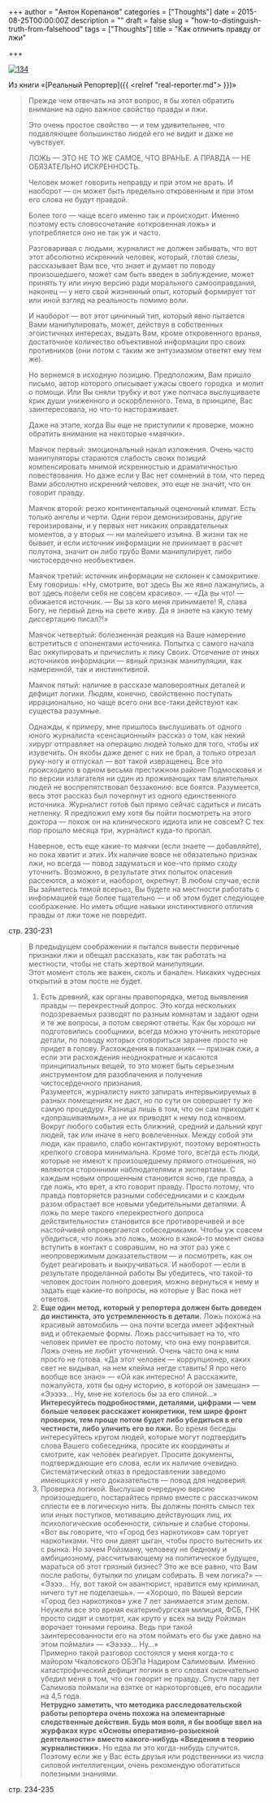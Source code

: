 +++
author = "Антон Корепанов"
categories = ["Thoughts"]
date = 2015-08-25T00:00:00Z
description = ""
draft = false
slug = "how-to-distinguish-truth-from-falsehood"
tags = ["Thoughts"]
title = "Как отличить правду от лжи"

+++


[![134](http://res.cloudinary.com/ampersd/image/upload/v1467022678/134_jthu21.jpg)](http://res.cloudinary.com/ampersd/image/upload/v1467022678/134_jthu21.jpg)

Из книги «[Реальный Репортер]({{ <relref "real-reporter.md"> }})»

> Прежде чем отвечать на этот вопрос, я бы хотел обратить внимание на одно важное свойство правды и лжи.
> 
> Это очень простое свойство — и тем удивительнее, что подавляющее большинство людей его не видит и даже не чувствует.
> 
> ЛОЖЬ — ЭТО НЕ ТО ЖЕ САМОЕ, ЧТО ВРАНЬЕ. А ПРАВДА — НЕ ОБЯЗАТЕЛЬНО ИСКРЕННОСТЬ.
> 
> Человек может говорить неправду и при этом не врать. И наоборот — он может быть предельно откровенным и при этом его слова не будут правдой.
> 
> Более того — чаще всего именно так и происходит. Именно поэтому есть словосочетание «откровенная ложь» и употребляется оно не так уж и часто.
> 
> Разговаривая с людьми, журналист не должен забывать, что вот этот абсолютно искренний человек, который, глотая слезы, рассказывает Вам все, что знает и думает по поводу произошедшего, может сам быть введен в заблуждение, может принять ту или иную версию ради морального самооправдания, наконец — у него свой жизненный опыт, который формирует тот или иной взгляд на реальность помимо воли.
> 
> И наоборот — вот этот циничный тип, который явно пытается Вами манипулировать, может, действуя в собственных эгоистичных интересах, выдать Вам, кроме откровенного вранья, достаточное количество объективной информации про своих противников (они потом с таким же энтузиазмом ответят ему тем же).
> 
> Но вернемся в исходную позицию. Предположим, Вам пришло письмо, автор которого описывает ужасы своего городка  и молит о помощи. Или Вы сняли трубку и вот уже полчаса выслушиваете крик души униженного и оскорбленного. Тема, в принципе, Вас заинтересовала, но что-то настораживает.
> 
> Даже на этапе, когда Вы еще не приступили к проверке, можно обратить внимание на некоторые «маячки».
> 
> Маячок первый: эмоциональный накал изложения. Очень часто манипуляторы стараются слабость своих позиций компенсировать мнимой искренностью и драматичностью повествования. Но даже если у Вас нет сомнений в том, что перед Вами абсолютно искренний человек, это еще не значит, что он говорит правду.
> 
> Маячок второй: резко континентальный оценочный климат. Есть только ангелы и черти. Одни герои демонизированы, другие героизированы, и у первых нет никаких оправдательных моментов, а у вторых — ни малейшего изъяна. В жизни так не бывает, и если источник информации не принимает в расчет полутона, значит он либо грубо Вами манипулирует, либо чистосердечно необъективен.
> 
> Маячок третий: источник информации не склонен к самокритике. Ему говоришь: «Ну, смотрите, вот здесь Вы же явно лажанулись, а вот здесь повели себя не совсем красиво». — «Да вы что! — обижается источник. — Вы за кого меня принимаете! Я, слава Богу, не первый день на свете живу. Да я знаете на какую тему диссертацию писал?!»
> 
> Маячок четвертый: болезненная реакция на Ваше намерение встретиться с опонентами источника. Попытка с самого начала Вас оккупировать и причислить к лику Своих. Отсечение от иных источников информации — явный признак манипуляции, как намеренной, так и инстинктивной.
> 
> Маячок пятый: наличие в рассказе маловероятных деталей и дефицит логики. Людям, конечно, свойственно поступать иррационально, но чаще всего они все-таки действуют как существа разумные.
> 
> Однажды, к примеру, мне пришлось выслушивать от одного юного журналиста «сенсационный» рассказ о том, как некий хирург отправляет на операцию людей только для того, чтобы их изувечить. Он якобы даже денег с них не брал, а только отрезал руку-ногу и отпускал — вот такой извращенец. Все это происходило в одном весьма престижном районе Подмосковья и по версии излагателя ни один из проживающих там влиятельных людей не воспрепятствовал беззаконию: все боятся. Разумеется, весь этот рассказ был почерпнут из одного единственного источника. Журналист готов был прямо сейчас садиться и писать нетленку. Я предложил ему хотя бы пойти посмотреть на этого доктора — похож он на клинического идиота или не совсем? С тех пор прошло месяца три, журналист куда-то пропал.
> 
> Наверное, есть еще какие-то маячки (если знаете — добавляйте), но пока хватит и этих. Их наличие вовсе не обязательно признак лжи, но всегда — повод задуматься и кое-что прямо сходу уточнить. Возможно, в результате этих попыток опасения рассеются, а может и, наоборот, окрепнут. В любом случае, если Вы займетесь темой всерьез, Вы будете на местности работать с информацией еще более тщательно — и об этом будет следующее соображение. Но иметь общие навыки инстинктивного отличия правды от лжи тоже не повредит.

стр. 230-231

> В предыдущем соображении я пытался вывести первичные признаки лжи и обещал рассказать, как так работать на местности, чтобы не стать жертвой манипуляции.  
>  Этот момент столь же важен, сколь и банален. Никаких чудесных открытий в этом посте не будет.  
>  1. Есть древний, как органы правопорядка, метод выявления правды — перекрестный допрос. Это когда нескольких подозреваемых разводят по разным комнатам и задают одни и те же вопросы, а потом сверяют ответы. Как бы хорошо ни подготовились сообщники, всегда можно уточнить некоторые детали, по поводу которых сговориться заранее просто не придет в голову. Расхождения в показаниях — признак лжи, а если эти расхождения неоднократные и касаются принципиальных вещей, то это может быть серьезным инструментом для разоблачения и получения чистосердечного признания.  
>  Разумеется, журналисту никто запирать интервьюируемых в разных помещениях не даст, но по сути он совершает ту же самую процедуру. Разница лишь в том, что он сам приходит к «допрашиваемым», а не их приводят к нему под конвоем. Вокруг любого события есть ближний, средний и дальний круг людей, так или иначе в него вовлеченных. Между собой эти люди, как правило, слабо контактируют, поэтому вероятность крепкого сговора минимальна. Кроме того, всегда есть люди, которые не имеют к произошедшему прямого отношения, но являются сторонними наблюдателями и экспертами. С каждым новым опрошенным становится ясно, где правда, а где ложь, кто врет, а кто говорит правду. Просто потому, что правда повторяется разными собеседниками и с каждым разом обрастает все новыми убедительными деталями. А ложь по мере такого «перекрестного допроса действительности» становится все противоречивей и все настойчивей опровергается собеседниками. Чтобы уж совсем убедиться, что ложь это ложь, можно в какой-то момент снова вступить в контакт с совравшим, но на этот раз уже с неопровержимым доказательством — и посмотреть, как он будет реагировать и выкручиваться. И наоборот — если в результате проделанной работы Вы убедитесь, что такой-то человек достоин полного доверия, можно вернуться к нему и задать еще какие-то вопросы, на которые у Вас пока нет ответов.  
>  2. **Еще один метод, который у репортера должен быть доведен до инстинкта, это устремленность в детали.** Ложь похожа на красивый автомобиль — она почти всегда имеет эффектный вид и обтекаемые формы. Ложь рассчитывает на то, что человек примет ее просто потому, что она ему понравится. Ложь очень не любит уточнений. Очень часто она к ним просто не готова. «Да этот человек — коррупционер, каких свет не видывал, на нем клейма негде ставить! Я про него вообще все знаю» — «Ой как интересно! А расскажите, пожалуйста, хотя бы одну историю, в которой он замешан» — «Эээээ… Ну, мне не хотелось бы за его спиной…»  
> **Интересуйтесь подробностями, деталями, цифрами — чем больше человек расскажет конкретики, тем шире фронт проверки, тем проще потом будет либо убедиться в его честности, либо уличить его во лжи.** Во время беседы интересуйтесь кругом людей, которые могут подтвердить слова Вашего собеседника, просите их координаты и смотрите, как человек реагирует. Просите документы, подтверждающие его слова, если их наличие очевидно. Систематический отказ в предоставлении заведомо имеющихся у него доказательств — повод для недоверия.  
>  3. Проверка логикой. Выслушав очередную версию произошедшего, постарайтесь прямо вместе с рассказчиком сплести ее в логическую нить. Вы должны понять смысл тех или иных поступков, мотивацию действующих лиц, их психологические особенности, сильные и слабые стороны. «Вот вы говорите, что «Город без наркотиков» сам торгует наркотиками. Что они давят цыган, чтобы просто вытеснить их с рынка. Но зачем Ройзману, человеку не бедному и амбициозному, рассчитывающему на политическое будущее, мараться об этот грязный бизнес? Это же все равно, что Вам после работы, бутылки по улицам собирать. В чем логика?» — «Ээээ… Ну, вот такой он авантюрист, нравится ему криминал, ничего тут не поделаешь». — «Хорошо, по Вашей версии «Город без наркотиков» уже 7 лет занимается этим делом. Неужели все это время екатеринбургская милиция, ФСБ, ГНК просто сидят и смотрят, как круто у всех на виду Ройзман ворочает тоннами героина. Ведь при такой заинтересованности его на этом поймать его бы уже давно на этом поймали» — «Эээээ… Ну…»  
>  Примерно такой разговор состоялся у меня когда-то с майором Чкаловского ОБЭПа Надиром Салимовым. Именно катастрофический дефицит логики в его словах окончательно убедил меня в том, что он говорит не правду. Спустя пару лет Салимова поймали на взятке от наркоторговцев, его посадили на 4,5 года.  
> **Нетрудно заметить, что методика расследовательской работы репортера очень похожа на элементарные следственные действия. Будь моя воля, я бы вообще ввел на журфаках курс «Основы оперативно-розыскной деятельности» вместо какого-нибудь «Введения в теорию журналистики».** Но едва ли это когда-нибудь случится. Поэтому если же у Вас есть друзья или родственники из числа силовой интеллигенции, очень рекомендую обогатиться полезными знаниями.

стр. 234-235



